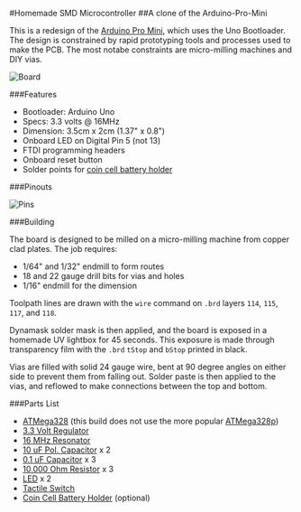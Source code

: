 #Homemade SMD Microcontroller
##A clone of the Arduino-Pro-Mini

This is a redesign of the [Arduino Pro Mini](http://arduino.cc/en/Main/arduinoBoardProMini), which uses the Uno Bootloader. The design is constrained by rapid prototyping tools and processes used to make the PCB. The most notabe constraints are micro-milling machines and DIY vias.

![Board](https://github.com/andySigler/homemade-hardware/blob/master/boards/arduinos/Arduino-SMD/smd_shot.JPG)

###Features

* Bootloader: Arduino Uno
* Specs: 3.3 volts @ 16MHz
* Dimension: 3.5cm x 2cm (1.37" x 0.8")
* Onboard LED on Digital Pin 5 (not 13)
* FTDI programming headers
* Onboard reset button
* Solder points for [coin cell battery holder](http://www.digikey.com/product-detail/en/BA2032/BA2032-ND/257744)

###Pinouts

![Pins](https://github.com/andySigler/homemade-hardware/blob/master/boards/arduinos/Arduino-SMD/arduino_smd_pinout.png)

###Building

The board is designed to be milled on a micro-milling machine from copper clad plates. The job requires:
* 1/64" and 1/32" endmill to form routes
* 18 and 22 gauge drill bits for vias and holes
* 1/16" endmill for the dimension

Toolpath lines are drawn with the `wire` command on `.brd` layers `114`, `115`, `117`, and `118`.

Dynamask solder mask is then applied, and the board is exposed in a homemade UV lightbox for 45 seconds. This exposure is made through transparency film with the `.brd` `tStop` and `bStop` printed in black.

Vias are filled with solid 24 gauge wire, bent at 90 degree angles on either side to prevent them from falling out. Solder paste is then applied to the vias, and reflowed to make connections between the top and bottom.

###Parts List

* [ATMega328](http://www.digikey.com/product-detail/en/ATMEGA328-AUR/ATMEGA328-AURCT-ND/3440951) (this build does not use the more popular [ATMega328p](http://www.digikey.com/product-detail/en/ATMEGA328P-AUR/ATMEGA328P-AURCT-ND/3789455))
* [3.3 Volt Regulator](http://www.digikey.com/product-detail/en/MIC5205-3.3YM5%20TR/576-1259-1-ND/771886)
* [16 MHz Resonator](http://www.digikey.com/product-detail/en/PRQC16.00SR1010V00L/1253-1339-1-ND/4879394)
* [10 uF Pol. Capacitor](http://www.digikey.com/product-detail/en/T491A106K006AT7280/399-10116-1-ND/3759233) x 2
* [0.1 uF Capacitor](http://www.digikey.com/product-detail/en/CC0603ZRY5V9BB104/311-1343-1-ND/2103127) x 3
* [10,000 Ohm Resistor](http://www.digikey.com/product-detail/en/RC0603JR-0710KL/311-10KGRCT-ND/729647) x 3
* [LED](http://www.digikey.com/product-search/en?pv7=2&k=160-1434-2-ND&mnonly=0&newproducts=0&ColumnSort=0&page=1&quantity=0&ptm=0&fid=0&pageSize=25) x 2
* [Tactile Switch](http://www.digikey.com/product-detail/en/8-1437565-1/450-1941-ND/529677)
* [Coin Cell Battery Holder](http://www.digikey.com/product-detail/en/BA2032/BA2032-ND/257744) (optional)



